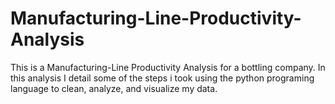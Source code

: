 # Manufacturing-Line-Productivity-Analysis
This is a Manufacturing-Line Productivity Analysis for a bottling company. In this analysis I detail some of the steps i took using the python programing language to clean, analyze, and visualize my data.

